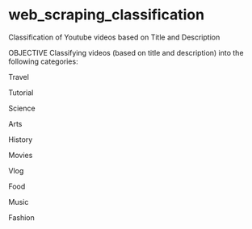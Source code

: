 # web_scraping_classification
Classification of Youtube videos based on Title and Description

OBJECTIVE
Classifying videos (based on title and description) into the following categories:

  Travel
  
  Tutorial
  
  Science
  
  Arts
  
  History
  
  Movies
  
  Vlog
  
  Food
  
  Music
  
  Fashion
 
